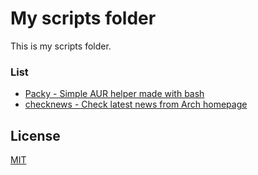 # My scripts folder

This is my scripts folder.

### List

* [Packy - Simple AUR helper made with bash](https://github.com/rtxx/scripts/tree/main/packy/)
* [checknews - Check latest news from Arch homepage](https://github.com/rtxx/scripts/tree/main/archnews/)


## License
[MIT](https://choosealicense.com/licenses/mit/)
